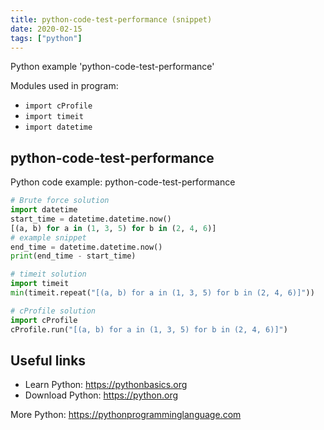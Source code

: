 ```yaml
---
title: python-code-test-performance (snippet)
date: 2020-02-15
tags: ["python"]
---
```

Python example 'python-code-test-performance'


Modules used in program: 
* `import cProfile`
* `import timeit`
* `import datetime`

## python-code-test-performance

Python code example: python-code-test-performance

```python
# Brute force solution
import datetime
start_time = datetime.datetime.now()
[(a, b) for a in (1, 3, 5) for b in (2, 4, 6)] 
# example snippet
end_time = datetime.datetime.now()
print(end_time - start_time)

# timeit solution
import timeit
min(timeit.repeat("[(a, b) for a in (1, 3, 5) for b in (2, 4, 6)]"))

# cProfile solution
import cProfile
cProfile.run("[(a, b) for a in (1, 3, 5) for b in (2, 4, 6)]")


```

## Useful links

- Learn Python: https://pythonbasics.org
- Download Python: https://python.org

More Python: https://pythonprogramminglanguage.com

